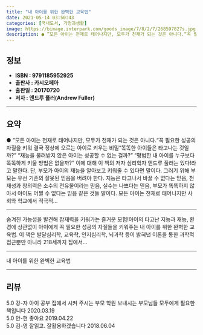 ```yaml
---
title: "내 아이를 위한 완벽한 교육법"
date: 2021-05-14 03:50:43
categories: [국내도서, 가정과생활]
image: https://bimage.interpark.com/goods_image/7/8/2/7/268597827s.jpg
description: ● ”모든 아이는 천재로 태어나지만, 모두가 천재가 되는 것은 아니다.“꼭 필요한 성공의 자질을 키워 결국 정상에 오르는 아이로 키우는 비밀“똑똑한 아이들은 타고나는 것일까?” “재능을 물려받지 않은 아이는 성공할 수 없는 걸까?” “평범한 내 아이를 누구보다 똑똑하게 키울 방법은 없
---
```


## **정보**

- **ISBN : 9791185952925**
- **출판사 : 카시오페아**
- **출판일 : 20170720**
- **저자 : 앤드루 풀러(Andrew Fuller)**

------



## **요약**

●  ”모든 아이는 천재로 태어나지만, 모두가 천재가 되는 것은 아니다.“꼭 필요한 성공의 자질을 키워 결국 정상에 오르는 아이로 키우는 비밀“똑똑한 아이들은 타고나는 것일까?” “재능을 물려받지 않은 아이는 성공할 수 없는 걸까?” “평범한 내 아이를 누구보다 똑똑하게 키울 방법은 없을까?” 이에 대해 이 책의 저자 심리학자 앤드루 풀러는 있다!라고 말한다. 단, 부모가 아이의 재능을 알아보고 키워줄 수 있다면 말이다. 그러기 위해 부모는 우선 기존의 잘못된 믿음을 버려야 한다. 지능은 타고나서 바꿀 수 없다는 믿음, 천재성과 창의력은 소수의 전유물이라는 믿음, 실수는 나쁘다는 믿음, 부모가 똑똑하지 않아서 아이도 어쩔 수 없다는 믿음 같은 것들 말이다. 모든 아이는 천재로 태어나지만 사회와 학교에서 적극적...

------

숨겨진 가능성을 발견해 잠재력을 키워가는 즐거운 모험!아이의 타고난 지능과 재능, 환경에 상관없이 아이에게 꼭 필요한 성공의 자질들을 키워주는 내 아이를 위한 완벽한 교육법. 이 책은 발달심리학, 교육학, 인지심리학, 뇌과학 등이 밝혀낸 이론을 통한 과학적 접근뿐만 아니라 218세까지 집에서... 

------


내 아이를 위한 완벽한 교육법 

------


## **리뷰** 

5.0 강-자 아이 공부 집에서 시켜 주시는 부모 학원 보내시는 부모님들 모두에게 필요한 책입니다 2020.03.19 <br/>5.0 안-현 좋아요 2019.04.22 <br/>5.0 김-영 잘읽고.
잘활용하겠습니다 2018.06.04 <br/>